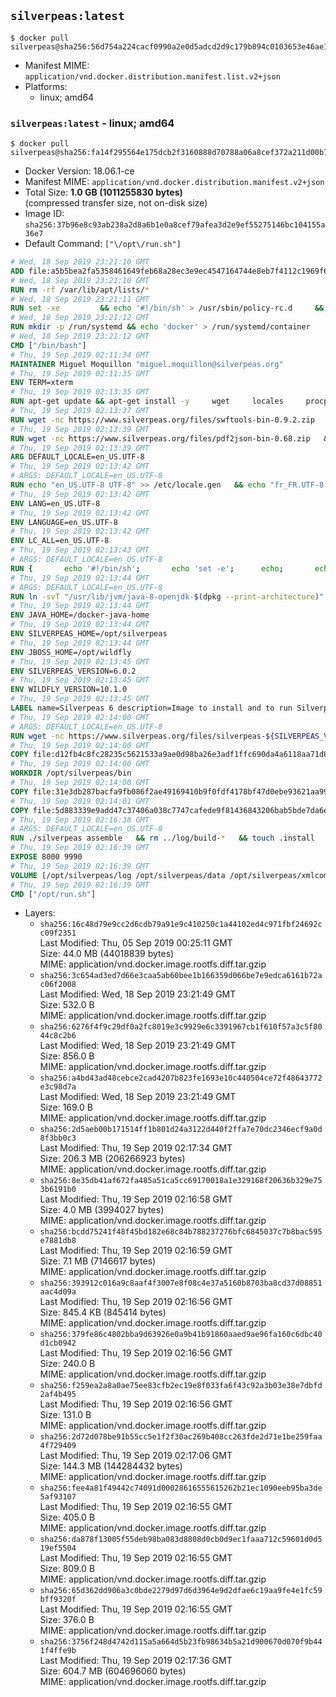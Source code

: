 ## `silverpeas:latest`

```console
$ docker pull silverpeas@sha256:56d754a224cacf0990a2e0d5adcd2d9c179b894c0103653e46ae1f38202edbe3
```

-	Manifest MIME: `application/vnd.docker.distribution.manifest.list.v2+json`
-	Platforms:
	-	linux; amd64

### `silverpeas:latest` - linux; amd64

```console
$ docker pull silverpeas@sha256:fa14f295564e175dcb2f3160888d70788a06a8cef372a211d00b73396f76f8e4
```

-	Docker Version: 18.06.1-ce
-	Manifest MIME: `application/vnd.docker.distribution.manifest.v2+json`
-	Total Size: **1.0 GB (1011255830 bytes)**  
	(compressed transfer size, not on-disk size)
-	Image ID: `sha256:37b96e8c93ab238a2d8a6b1e0a8cef79afea3d2e9ef55275146bc104155a36e7`
-	Default Command: `["\/opt\/run.sh"]`

```dockerfile
# Wed, 18 Sep 2019 23:21:10 GMT
ADD file:a5b5bea2fa5358461649feb68a28ec3e9ec4547164744e8eb7f4112c1969f64f in / 
# Wed, 18 Sep 2019 23:21:10 GMT
RUN rm -rf /var/lib/apt/lists/*
# Wed, 18 Sep 2019 23:21:11 GMT
RUN set -xe 		&& echo '#!/bin/sh' > /usr/sbin/policy-rc.d 	&& echo 'exit 101' >> /usr/sbin/policy-rc.d 	&& chmod +x /usr/sbin/policy-rc.d 		&& dpkg-divert --local --rename --add /sbin/initctl 	&& cp -a /usr/sbin/policy-rc.d /sbin/initctl 	&& sed -i 's/^exit.*/exit 0/' /sbin/initctl 		&& echo 'force-unsafe-io' > /etc/dpkg/dpkg.cfg.d/docker-apt-speedup 		&& echo 'DPkg::Post-Invoke { "rm -f /var/cache/apt/archives/*.deb /var/cache/apt/archives/partial/*.deb /var/cache/apt/*.bin || true"; };' > /etc/apt/apt.conf.d/docker-clean 	&& echo 'APT::Update::Post-Invoke { "rm -f /var/cache/apt/archives/*.deb /var/cache/apt/archives/partial/*.deb /var/cache/apt/*.bin || true"; };' >> /etc/apt/apt.conf.d/docker-clean 	&& echo 'Dir::Cache::pkgcache ""; Dir::Cache::srcpkgcache "";' >> /etc/apt/apt.conf.d/docker-clean 		&& echo 'Acquire::Languages "none";' > /etc/apt/apt.conf.d/docker-no-languages 		&& echo 'Acquire::GzipIndexes "true"; Acquire::CompressionTypes::Order:: "gz";' > /etc/apt/apt.conf.d/docker-gzip-indexes 		&& echo 'Apt::AutoRemove::SuggestsImportant "false";' > /etc/apt/apt.conf.d/docker-autoremove-suggests
# Wed, 18 Sep 2019 23:21:12 GMT
RUN mkdir -p /run/systemd && echo 'docker' > /run/systemd/container
# Wed, 18 Sep 2019 23:21:12 GMT
CMD ["/bin/bash"]
# Thu, 19 Sep 2019 02:11:34 GMT
MAINTAINER Miguel Moquillon "miguel.moquillon@silverpeas.org"
# Thu, 19 Sep 2019 02:11:35 GMT
ENV TERM=xterm
# Thu, 19 Sep 2019 02:13:35 GMT
RUN apt-get update && apt-get install -y     wget     locales     procps     net-tools     zip     unzip     openjdk-8-jdk     ffmpeg     imagemagick     ghostscript     ure     gpgv   && rm -rf /var/lib/apt/lists/*   && update-ca-certificates -f
# Thu, 19 Sep 2019 02:13:37 GMT
RUN wget -nc https://www.silverpeas.org/files/swftools-bin-0.9.2.zip   && echo 'd40bd091c84bde2872f2733a3c767b3a686c8e8477a3af3a96ef347cf05c5e43 *swftools-bin-0.9.2.zip' | sha256sum -   && unzip swftools-bin-0.9.2.zip -d /   && rm swftools-bin-0.9.2.zip
# Thu, 19 Sep 2019 02:13:39 GMT
RUN wget -nc https://www.silverpeas.org/files/pdf2json-bin-0.68.zip   && echo 'eec849cdd75224f9d44c0999ed1fbe8764a773d8ab0cf7fff4bf922ab81c9f84 *pdf2json-bin-0.68.zip' | sha256sum -   && unzip pdf2json-bin-0.68.zip -d /   && rm pdf2json-bin-0.68.zip
# Thu, 19 Sep 2019 02:13:39 GMT
ARG DEFAULT_LOCALE=en_US.UTF-8
# Thu, 19 Sep 2019 02:13:42 GMT
# ARGS: DEFAULT_LOCALE=en_US.UTF-8
RUN echo "en_US.UTF-8 UTF-8" >> /etc/locale.gen   && echo "fr_FR.UTF-8 UTF-8" >> /etc/locale.gen   && echo "de_DE.UTF-8 UTF-8" >> /etc/locale.gen   && locale-gen   && update-locale LANG=${DEFAULT_LOCALE} LANGUAGE=${DEFAULT_LOCALE} LC_ALL=${DEFAULT_LOCALE}
# Thu, 19 Sep 2019 02:13:42 GMT
ENV LANG=en_US.UTF-8
# Thu, 19 Sep 2019 02:13:42 GMT
ENV LANGUAGE=en_US.UTF-8
# Thu, 19 Sep 2019 02:13:42 GMT
ENV LC_ALL=en_US.UTF-8
# Thu, 19 Sep 2019 02:13:43 GMT
# ARGS: DEFAULT_LOCALE=en_US.UTF-8
RUN { 		echo '#!/bin/sh'; 		echo 'set -e'; 		echo; 		echo 'dirname "$(dirname "$(readlink -f "$(which javac || which java)")")"'; 	} > /usr/local/bin/docker-java-home 	&& chmod +x /usr/local/bin/docker-java-home
# Thu, 19 Sep 2019 02:13:44 GMT
# ARGS: DEFAULT_LOCALE=en_US.UTF-8
RUN ln -svT "/usr/lib/jvm/java-8-openjdk-$(dpkg --print-architecture)" /docker-java-home
# Thu, 19 Sep 2019 02:13:44 GMT
ENV JAVA_HOME=/docker-java-home
# Thu, 19 Sep 2019 02:13:44 GMT
ENV SILVERPEAS_HOME=/opt/silverpeas
# Thu, 19 Sep 2019 02:13:44 GMT
ENV JBOSS_HOME=/opt/wildfly
# Thu, 19 Sep 2019 02:13:45 GMT
ENV SILVERPEAS_VERSION=6.0.2
# Thu, 19 Sep 2019 02:13:45 GMT
ENV WILDFLY_VERSION=10.1.0
# Thu, 19 Sep 2019 02:13:45 GMT
LABEL name=Silverpeas 6 description=Image to install and to run Silverpeas 6 vendor=Silverpeas version=6.0.2 build=1
# Thu, 19 Sep 2019 02:14:00 GMT
# ARGS: DEFAULT_LOCALE=en_US.UTF-8
RUN wget -nc https://www.silverpeas.org/files/silverpeas-${SILVERPEAS_VERSION}-wildfly${WILDFLY_VERSION%.?.?}.zip   && wget -nc https://www.silverpeas.org/files/silverpeas-${SILVERPEAS_VERSION}-wildfly${WILDFLY_VERSION%.?.?}.zip.asc   && gpg --keyserver ha.pool.sks-keyservers.net --recv-keys 3F4657EF9C591F2FEA458FEBC19391EB3DF442B6   && gpg --batch --verify silverpeas-${SILVERPEAS_VERSION}-wildfly${WILDFLY_VERSION%.?.?}.zip.asc silverpeas-${SILVERPEAS_VERSION}-wildfly${WILDFLY_VERSION%.?.?}.zip   && wget -nc http://download.jboss.org/wildfly/${WILDFLY_VERSION}.Final/wildfly-${WILDFLY_VERSION}.Final.zip   && unzip silverpeas-${SILVERPEAS_VERSION}-wildfly${WILDFLY_VERSION%.?.?}.zip -d /opt   && unzip wildfly-${WILDFLY_VERSION}.Final.zip -d /opt   && mv /opt/silverpeas-${SILVERPEAS_VERSION}-wildfly${WILDFLY_VERSION%.?.?} /opt/silverpeas   && mv /opt/wildfly-${WILDFLY_VERSION}.Final /opt/wildfly   && rm *.zip   && mkdir -p /root/.m2
# Thu, 19 Sep 2019 02:14:00 GMT
COPY file:d12fb4c8fc28235c5621533a9ae0d98ba26e3adf1ffc690da4a6118aa71d8190 in /root/.m2/ 
# Thu, 19 Sep 2019 02:14:00 GMT
WORKDIR /opt/silverpeas/bin
# Thu, 19 Sep 2019 02:14:00 GMT
COPY file:31e3db287bacfa9fb086f2ae49169410b9f0fdf4178bf47d0ebe93621aa996e4 in /opt/ 
# Thu, 19 Sep 2019 02:14:01 GMT
COPY file:5d883339e9add47c37406a038c7747cafede9f81436843206bab5bde7da6e2f6 in /opt/silverpeas/configuration/silverpeas/ 
# Thu, 19 Sep 2019 02:16:38 GMT
# ARGS: DEFAULT_LOCALE=en_US.UTF-8
RUN ./silverpeas assemble   && rm ../log/build-*   && touch .install
# Thu, 19 Sep 2019 02:16:39 GMT
EXPOSE 8000 9990
# Thu, 19 Sep 2019 02:16:39 GMT
VOLUME [/opt/silverpeas/log /opt/silverpeas/data /opt/silverpeas/xmlcomponents/workflows]
# Thu, 19 Sep 2019 02:16:39 GMT
CMD ["/opt/run.sh"]
```

-	Layers:
	-	`sha256:16c48d79e9cc2d6cdb79a91e9c410250c1a44102ed4c971fbf24692cc09f2351`  
		Last Modified: Thu, 05 Sep 2019 00:25:11 GMT  
		Size: 44.0 MB (44018839 bytes)  
		MIME: application/vnd.docker.image.rootfs.diff.tar.gzip
	-	`sha256:3c654ad3ed7d66e3caa5ab60bee1b166359d066be7e9edca6161b72ac06f2008`  
		Last Modified: Wed, 18 Sep 2019 23:21:49 GMT  
		Size: 532.0 B  
		MIME: application/vnd.docker.image.rootfs.diff.tar.gzip
	-	`sha256:6276f4f9c29df0a2fc8019e3c9929e6c3391967cb1f610f57a3c5f8044c8c2b6`  
		Last Modified: Wed, 18 Sep 2019 23:21:49 GMT  
		Size: 856.0 B  
		MIME: application/vnd.docker.image.rootfs.diff.tar.gzip
	-	`sha256:a4bd43ad48cebce2cad4207b823fe1693e10c440504ce72f48643772e3c98d7a`  
		Last Modified: Wed, 18 Sep 2019 23:21:49 GMT  
		Size: 169.0 B  
		MIME: application/vnd.docker.image.rootfs.diff.tar.gzip
	-	`sha256:2d5aeb00b171514ff1b801d24a3122d440f2ffa7e70dc2346ecf9a0d8f3bb0c3`  
		Last Modified: Thu, 19 Sep 2019 02:17:34 GMT  
		Size: 206.3 MB (206266923 bytes)  
		MIME: application/vnd.docker.image.rootfs.diff.tar.gzip
	-	`sha256:8e35db41af672fa485a51ca5cc69170018a1e329168f20636b329e753b6191b0`  
		Last Modified: Thu, 19 Sep 2019 02:16:58 GMT  
		Size: 4.0 MB (3994027 bytes)  
		MIME: application/vnd.docker.image.rootfs.diff.tar.gzip
	-	`sha256:bcdd75241f48f45bd182e68c84b788237276bfc6845037c7b8bac595e7881db8`  
		Last Modified: Thu, 19 Sep 2019 02:16:59 GMT  
		Size: 7.1 MB (7146617 bytes)  
		MIME: application/vnd.docker.image.rootfs.diff.tar.gzip
	-	`sha256:393912c016a9c8aaf4f3007e8f08c4e37a5160b8703ba8cd37d08851aac4d09a`  
		Last Modified: Thu, 19 Sep 2019 02:16:56 GMT  
		Size: 845.4 KB (845414 bytes)  
		MIME: application/vnd.docker.image.rootfs.diff.tar.gzip
	-	`sha256:379fe86c4802bba9d63926e0a9b41b91860aaed9ae96fa160c6dbc40d1cb0942`  
		Last Modified: Thu, 19 Sep 2019 02:16:56 GMT  
		Size: 240.0 B  
		MIME: application/vnd.docker.image.rootfs.diff.tar.gzip
	-	`sha256:f259ea2a8a0ae75ee83cfb2ec19e8f033fa6f43c92a3b03e38e7dbfd2af4b495`  
		Last Modified: Thu, 19 Sep 2019 02:16:56 GMT  
		Size: 131.0 B  
		MIME: application/vnd.docker.image.rootfs.diff.tar.gzip
	-	`sha256:2d72d078be91b55cc5e1f2f30ac269b408cc263fde2d71e1be259faa4f729409`  
		Last Modified: Thu, 19 Sep 2019 02:17:06 GMT  
		Size: 144.3 MB (144284432 bytes)  
		MIME: application/vnd.docker.image.rootfs.diff.tar.gzip
	-	`sha256:fee4a81f49442c74091d00028616555615262b21ec1090eeb95ba3de5af93107`  
		Last Modified: Thu, 19 Sep 2019 02:16:55 GMT  
		Size: 405.0 B  
		MIME: application/vnd.docker.image.rootfs.diff.tar.gzip
	-	`sha256:da878f13005f55deb98ba083d8808d0cb0d9ec1faaa712c59601d0d519ef5504`  
		Last Modified: Thu, 19 Sep 2019 02:16:55 GMT  
		Size: 809.0 B  
		MIME: application/vnd.docker.image.rootfs.diff.tar.gzip
	-	`sha256:65d362dd906a3c0bde2279d97d6d3964e9d2dfae6c19aa9fe4e1fc59bff9320f`  
		Last Modified: Thu, 19 Sep 2019 02:16:55 GMT  
		Size: 376.0 B  
		MIME: application/vnd.docker.image.rootfs.diff.tar.gzip
	-	`sha256:3756f248d4742d115a5a664d5b23fb98634b5a21d900670d070f9b441f4ffe9b`  
		Last Modified: Thu, 19 Sep 2019 02:17:36 GMT  
		Size: 604.7 MB (604696060 bytes)  
		MIME: application/vnd.docker.image.rootfs.diff.tar.gzip

